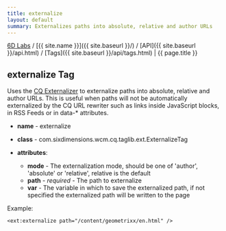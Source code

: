 ```yaml
---
title: externalize
layout: default
summary: Externalizes paths into absolute, relative and author URLs
---
```


[6D Labs](http://labs.sixdimensions.com) / [{{ site.name }}]({{ site.baseurl }}/) / [API]({{ site.baseurl }}/api.html) / [Tags]({{ site.baseurl }}/api/tags.html) | {{ page.title }}

## externalize Tag

Uses the [CQ Externalizer](http://dev.day.com/docs/en/cq/current/javadoc/com/day/cq/commons/Externalizer.html)
to externalize paths into absolute, relative and author URLs.  This is useful when paths 
will not be automatically externalized by the CQ URL rewriter such as links inside 
JavaScript blocks, in RSS Feeds or in data-* attributes.

* **name** - externalize
* **class** - com.sixdimensions.wcm.cq.taglib.ext.ExternalizeTag
* **attributes**:

  * **mode** - The externalization mode, should be one of 'author', 'absolute' or 
      'relative', relative is the default
  * **path** -  *required* - The path to externalize
  * **var** -  The variable in which to save the externalized path, if not specified the 
      externalized path will be written to the page
  
Example:

	<ext:externalize path="/content/geometrixx/en.html" />

